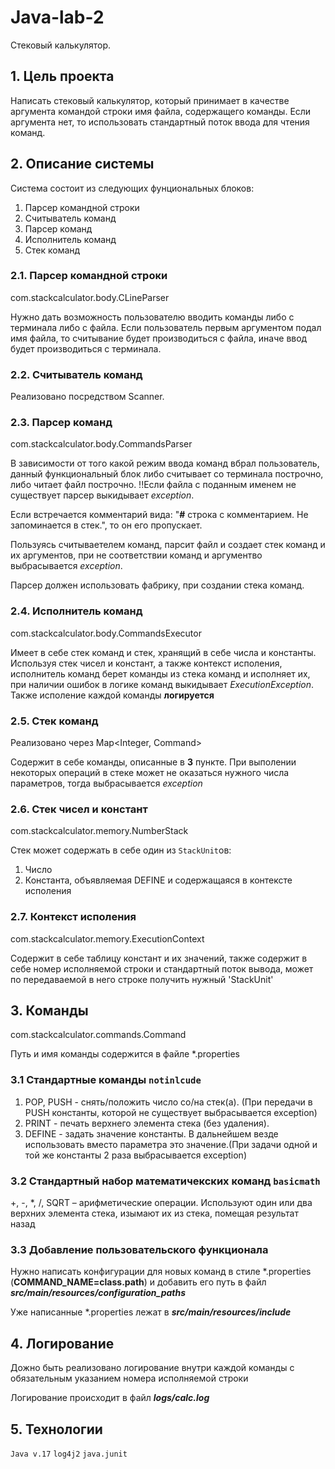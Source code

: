 # Java-lab-2
Стековый калькулятор.

## 1. Цель проекта
Написать стековый калькулятор, который принимает в качестве аргумента командой
строки имя файла, содержащего команды. Если аргумента нет, то использовать
стандартный поток ввода для чтения команд.

## 2. Описание системы

Система состоит из следующих фунциональных блоков:
1. Парсер командной строки
2. Считыватель команд
3. Парсер команд
4. Исполнитель команд
5. Стек команд

### 2.1. Парсер командной строки 

com.stackcalculator.body.CLineParser

Нужно дать возможность пользователю вводить команды либо с терминала либо с файла.
Если пользователь первым аргументом подал имя файла, то считывание будет производиться с файла, 
иначе ввод будет производиться с терминала.

### 2.2. Считыватель команд

Реализовано посредством Scanner.

### 2.3. Парсер команд

com.stackcalculator.body.CommandsParser

В зависимости от того какой режим ввода команд вбрал пользователь, данный функциональный блок
либо считывает со терминала построчно, либо читает файл построчно.
!!Если файла с поданным именем не существует парсер выкидывает _exception_.

Если встречается комментарий вида: "**#** строка с комментарием. Не запоминается в стек.",
то он его пропускает.

Пользуясь считываетелем команд, парсит файл и создает стек команд и их аргументов, при не соответствии команд
и аргументво выбрасывается _exception_.

Парсер должен использовать фабрику, при создании стека команд.

### 2.4. Исполнитель команд

com.stackcalculator.body.CommandsExecutor

Имеет в себе стек команд и стек, хранящий в себе числа и константы. Используя стек чисел и констант, а также контекст исполения, исполнитель
команд берет команды из стека команд и исполняет их, при наличии ошибок в логике команд выкидывает _ExecutionException_. Также исполение каждой 
команды **логируется** 

### 2.5. Стек команд

Реализовано через Map<Integer, Command>

Содержит в себе команды, описанные в **3** пункте.
При выполении некоторых операций в стеке может не оказаться нужного числа параметров, тогда выбрасывается _exception_

### 2.6. Стек чисел и констант

com.stackcalculator.memory.NumberStack

Стек может содержать в себе один из `StackUnit`ов:
1. Число
2. Константа, объявляемая DEFINE и содержащаяся в контексте исполения

### 2.7. Контекст исполения

com.stackcalculator.memory.ExecutionContext

Содержит в себе таблицу констант и их значений, также содержит в себе номер исполняемой строки
и стандартный поток вывода, может по передаваемой в него строке получить нужный 'StackUnit'

## 3. Команды

com.stackcalculator.commands.Command

Путь и имя команды содержится в файле *.properties

### 3.1 Стандартные команды `notinlcude`

1. POP, PUSH - снять/положить число со/на стек(а). (При передачи в PUSH константы, которой не существует выбрасывается exception)
2. PRINT - печать верхнего элемента стека (без удаления).
3. DEFINE - задать значение константы. В дальнейшем везде использовать вместо параметра это значение.(При задачи одной и той же константы 2 раза выбрасывается exception)

### 3.2 Стандартный набор математичекских команд `basicmath`

+, -, *, /, SQRT – арифметические операции. Используют один или два верхних элемента стека, изымают их из стека, помещая результат назад

### 3.3 Добавление пользовательского функционала

Нужно написать конфигурации для новых команд в стиле *.properties (**COMMAND_NAME=class.path**) и добавить его путь
в файл **_src/main/resources/configuration_paths_**

Уже написанные *.properties лежат в **_src/main/resources/include_**

## 4. Логирование

Дожно быть реализовано логирование внутри каждой команды с обязательным указанием номера исполняемой строки

Логирование происходит в файл **_logs/calc.log_**

## 5. Технологии

`Java v.17`
`log4j2`
`java.junit`